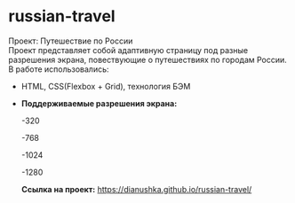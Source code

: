 # russian-travel
Проект: Путешествие по России  
Проект представляет собой адаптивную страницу под разные разрешения экрана, повествующие о путешествиях по городам России. 
В работе использовались:  

- HTML, CSS(Flexbox + Grid), технология БЭМ
- 
  **Поддерживаемые разрешения экрана:**
  
  -320
  
  -768
  
  -1024
  
  -1280
  
  
  **Ссылка на проект:** https://dianushka.github.io/russian-travel/
